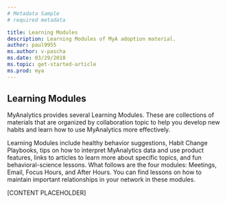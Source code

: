 ```yaml
---
# Metadata Sample
# required metadata

title: Learning Modules
description: Learning Modules of MyA adoption material. 
author: paul9955
ms.author: v-pascha
ms.date: 03/29/2018
ms.topic: get-started-article
ms.prod: mya
---
```


## Learning Modules

MyAnalytics provides several Learning Modules. These are collections of materials that are organized by collaboration topic to help you develop new habits and learn how to use MyAnalytics more effectively. 

Learning Modules include healthy behavior suggestions, Habit Change Playbooks, tips on how to interpret MyAnalytics data and use product features, links to articles to learn more about specific topics, and fun behavioral-science lessons. What follows are the four modules: Meetings, Email, Focus Hours, and After Hours. You can find lessons on how to maintain important relationships in your network in these modules.

[CONTENT PLACEHOLDER]